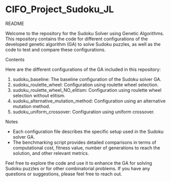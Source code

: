 # CIFO_Project_Sudoku_JL

README

Welcome to the repository for the Sudoku Solver using Genetic Algorithms. This repository contains the code for different configurations of the developed genetic algorithm (GA) to solve Sudoku puzzles, as well as the code to test and compare these configurations.

Contents

Here are the different configurations of the GA included in this repository:

1. sudoku_baseline: The baseline configuration of the Sudoku solver GA.
2. sudoku_roulette_wheel: Configuration using roulette wheel selection.
3. sudoku_roulette_wheel_NO_elitism: Configuration using roulette wheel selection without elitism.
4. sudoku_alternative_mutation_method: Configuration using an alternative mutation method.
5. sudoku_uniform_crossover: Configuration using uniform crossover.

Notes

- Each configuration file describes the specific setup used in the Sudoku solver GA.
- The benchmarking script provides detailed comparisons in terms of computational cost, fitness value, number of generations to reach the solution, and other relevant metrics.

Feel free to explore the code and use it to enhance the GA for solving Sudoku puzzles or for other combinatorial problems. If you have any questions or suggestions, please feel free to reach out.

